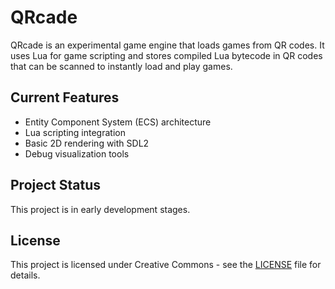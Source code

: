 # QRcade

QRcade is an experimental game engine that loads games from QR codes. It uses Lua for game scripting and stores compiled Lua bytecode in QR codes that can be scanned to instantly load and play games.

## Current Features
- Entity Component System (ECS) architecture
- Lua scripting integration
- Basic 2D rendering with SDL2
- Debug visualization tools

## Project Status
This project is in early development stages.

## License
This project is licensed under Creative Commons - see the [LICENSE](LICENSE) file for details.
